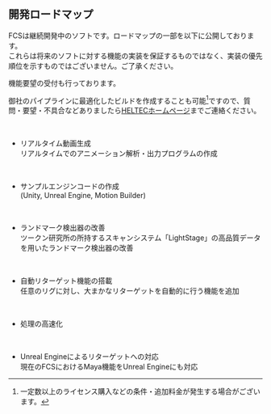 ## 開発ロードマップ
FCSは継続開発中のソフトです。ロードマップの一部を以下に公開しております。  
これらは将来のソフトに対する機能の実装を保証するものではなく、実装の優先順位を示すものではございません。ご了承ください。  

機能要望の受付も行っております。

御社のパイプラインに最適化したビルドを作成することも可能[^1]ですので、質問・要望・不具合などありましたら[HELTECホームページ](https://sensing.heltec.co.jp/product/zukun-lab/fcs/)までご連絡ください。

[^1]:一定数以上のライセンス購入などの条件・追加料金が発生する場合がございます。
<br>

- リアルタイム動画生成  
    リアルタイムでのアニメーション解析・出力プログラムの作成
<br>

- サンプルエンジンコードの作成  
    (Unity, Unreal Engine, Motion Builder)
<br>

- ランドマーク検出器の改善  
   ツークン研究所の所持するスキャンシステム「LightStage」の高品質データを用いたランドマーク検出器の改善  
<br>

- 自動リターゲット機能の搭載   
    任意のリグに対し、大まかなリターゲットを自動的に行う機能を追加  
<br>

- 処理の高速化  
<br>

- Unreal Engineによるリターゲットへの対応  
   現在のFCSにおけるMaya機能をUnreal Engineにも対応  
